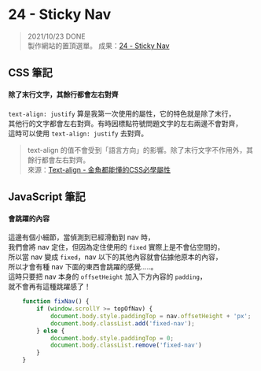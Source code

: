 
# 24 - Sticky Nav
> 2021/10/23 DONE  
製作網站的置頂選單。
成果：[24 - Sticky Nav](https://alice-nor.github.io/JavaScript30/24%20-%20Sticky%20Nav/) 


## CSS 筆記 ##

#### 除了末行文字，其餘行都會左右對齊

`text-align: justify` 算是我第一次使用的屬性，它的特色就是除了末行，  
其他行的文字都會左右對齊。有時因標點符號問題文字的左右兩邊不會對齊，  
這時可以使用 `text-align: justify` 去對齊。

> text-align 的值不會受到「語言方向」的影響。除了末行文字不作用外，其餘行都會左右對齊。  
> 來源：[Text-align - 金魚都能懂的CSS必學屬性](https://ithelp.ithome.com.tw/articles/10243882)


## JavaScript 筆記 ##

#### 會跳躍的內容

這邊有個小細節，當偵測到已經滑動到 nav 時，  
我們會將 nav 定住，但因為定住使用的 `fixed` 實際上是不會佔空間的，  
所以當 nav 變成 `fixed`，nav 以下的其他內容就會佔據他原本的內容，  
所以才會有種 nav 下面的東西會跳躍的感覺.....。  
這時只要把 nav 本身的 `offsetHeight` 加入下方內容的 `padding`，  
就不會再有這種跳躍感了！

```JavaScript
    function fixNav() {
        if (window.scrollY >= topOfNav) {
            document.body.style.paddingTop = nav.offsetHeight + 'px';
            document.body.classList.add('fixed-nav');
        } else {
            document.body.style.paddingTop = 0;
            document.body.classList.remove('fixed-nav')
        }
    }
```
